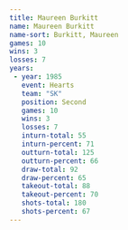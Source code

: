 ```yaml
---
title: Maureen Burkitt
name: Maureen Burkitt
name-sort: Burkitt, Maureen
games: 10
wins: 3
losses: 7
years:
 - year: 1985
   event: Hearts
   team: "SK"
   position: Second
   games: 10
   wins: 3
   losses: 7
   inturn-total: 55
   inturn-percent: 71
   outturn-total: 125
   outturn-percent: 66
   draw-total: 92
   draw-percent: 65
   takeout-total: 88
   takeout-percent: 70
   shots-total: 180
   shots-percent: 67
---
```

